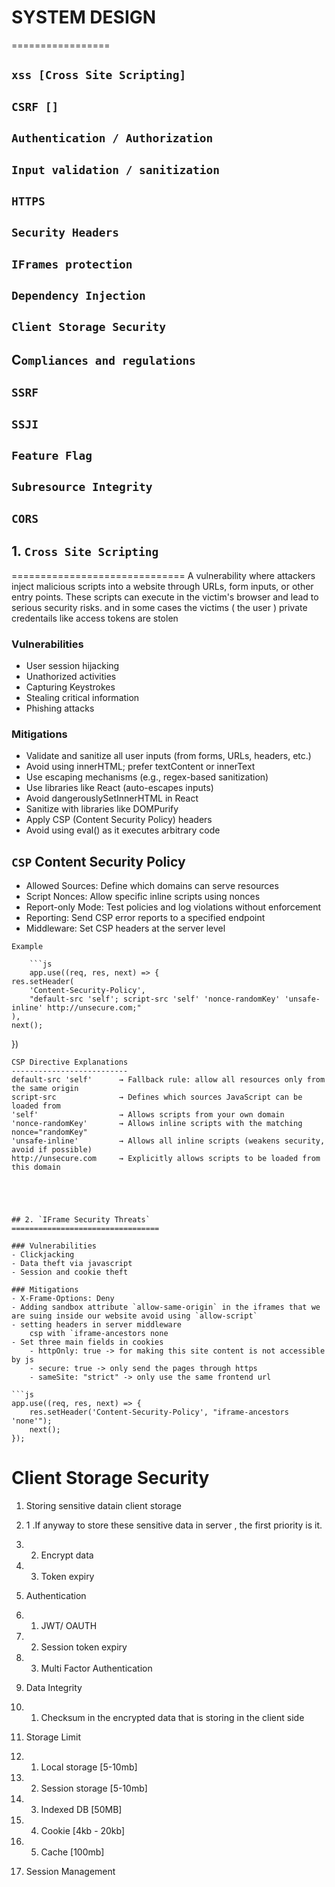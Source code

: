 # SYSTEM DESIGN

=================

## `xss [Cross Site Scripting]`

## `CSRF []`

## `Authentication / Authorization`

## `Input validation / sanitization`

## `HTTPS`

## `Security Headers`

## `IFrames protection`

## `Dependency Injection`

## `Client Storage Security`

## C`ompliances and regulations`

## `SSRF`

## `SSJI`

## `Feature Flag`

## `Subresource Integrity`

## `CORS`


## 1. `Cross Site Scripting`
==============================
A vulnerability where attackers inject malicious scripts into a website 
through URLs, form inputs, or other entry points. These scripts can 
execute in the victim's browser and lead to serious security risks.
and in some cases the victims ( the user ) private credentails like access tokens are stolen

### Vulnerabilities
- User session hijacking
- Unathorized activities
- Capturing Keystrokes
- Stealing critical information
- Phishing attacks

### Mitigations
- Validate and sanitize all user inputs (from forms, URLs, headers, etc.)
- Avoid using innerHTML; prefer textContent or innerText
- Use escaping mechanisms (e.g., regex-based sanitization)
- Use libraries like React (auto-escapes inputs)
- Avoid dangerouslySetInnerHTML in React
- Sanitize with libraries like DOMPurify
- Apply CSP (Content Security Policy) headers
- Avoid using eval() as it executes arbitrary code

`CSP` Content Security Policy
------------------------------
- Allowed Sources: Define which domains can serve resources
- Script Nonces: Allow specific inline scripts using nonces
- Report-only Mode: Test policies and log violations without enforcement
- Reporting: Send CSP error reports to a specified endpoint
- Middleware: Set CSP headers at the server level

`Example`

        ```js
        app.use((req, res, next) => {
    res.setHeader(
        'Content-Security-Policy',
        "default-src 'self'; script-src 'self' 'nonce-randomKey' 'unsafe-inline' http://unsecure.com;"
    ),
    next();

})
```
CSP Directive Explanations
--------------------------
default-src 'self'      → Fallback rule: allow all resources only from the same origin
script-src              → Defines which sources JavaScript can be loaded from
'self'                  → Allows scripts from your own domain
'nonce-randomKey'       → Allows inline scripts with the matching nonce="randomKey"
'unsafe-inline'         → Allows all inline scripts (weakens security, avoid if possible)
http://unsecure.com     → Explicitly allows scripts to be loaded from this domain





## 2. `IFrame Security Threats`
=================================

### Vulnerabilities
- Clickjacking
- Data theft via javascript
- Session and cookie theft

### Mitigations
- X-Frame-Options: Deny
- Adding sandbox attribute `allow-same-origin` in the iframes that we are suing inside our website avoid using `allow-script`
- setting headers in server middleware
    csp with `iframe-ancestors none
- Set three main fields in cookies
    - httpOnly: true -> for making this site content is not accessible by js
    - secure: true -> only send the pages through https
    - sameSite: "strict" -> only use the same frontend url

```js
app.use((req, res, next) => {
    res.setHeader('Content-Security-Policy', "iframe-ancestors 'none'");
    next();
});
```

# Client Storage Security

1. Storing sensitive datain client storage

1. 1 .If anyway to store these sensitive data in server , the first priority is it.

1. 2. Encrypt data

1. 3. Token expiry

1. Authentication

1. 1. JWT/ OAUTH

1. 2. Session token expiry

1. 3. Multi Factor Authentication

1. Data Integrity

1. 1. Checksum in the encrypted data that is storing in the client side

1. Storage Limit

1. 1. Local storage [5-10mb]

1. 2. Session storage [5-10mb]

1. 3. Indexed DB [50MB]

1. 4. Cookie [4kb - 20kb]

1. 5. Cache [100mb]

1. Session Management
